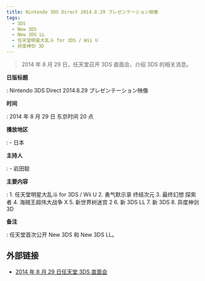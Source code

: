 ```yaml
---
title: Nintendo 3DS Direct 2014.8.29 プレゼンテーション映像
tags:
  - 3DS
  - New 3DS
  - New 3DS LL
  - 任天堂明星大乱斗 for 3DS / Wii U
  - 异度神剑 3D
---
```


> 2014 年 8 月 29 日，任天堂召开 3DS 直面会，介绍 3DS 的相关消息。

**日版标题**

:   Nintendo 3DS Direct 2014.8.29 プレゼンテーション映像

**时间**

:   2014 年 8 月 29 日 东京时间 20 点

**播放地区**

:   - 日本

**主持人**

:   - 岩田聪

**主要内容**

:   1. 任天堂明星大乱斗 for 3DS / Wii U
	2. 勇气默示录 终结次元
	3. 最终幻想 探索者
	4. 海贼王超伟大战争 X
	5. 新世界树迷宫 2
	6. 新 3DS LL
	7. 新 3DS
	8. 异度神剑 3D

**备注**

:   任天堂首次公开 New 3DS 和 New 3DS LL。

## 外部链接

- [2014 年 8 月 29 日任天堂 3DS 直面会](https://www.bilibili.com/video/BV1SJ41147tR/)
